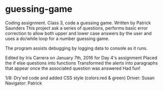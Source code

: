 # guessing-game
Coding assignment. Class 3, code a guessing game.
Written by Patrick Saunders
This project ask a series of questions, performs basic error correction to allow both upper and lower case answers by the user
and uses a do/while loop for a number guessing game.

The program assists debugging by logging data to console as it runs.

Edited by Iris Carrera on January 7th, 2016 for Day 4's assignment
Placed the if else questions into functions
Transformed the alerts into paragraphs that appear once the associated question was answered
Had fun!

1/8: Dry'ed code and added CSS style (colors:red & green) Driver: Susan Navigator: Patrick
